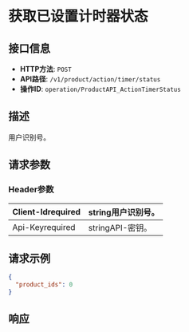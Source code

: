 # 获取已设置计时器状态

## 接口信息

- **HTTP方法**: `POST`
- **API路径**: `/v1/product/action/timer/status`
- **操作ID**: `operation/ProductAPI_ActionTimerStatus`

## 描述

用户识别号。

## 请求参数

### Header参数

| Client-Idrequired | string用户识别号。 |
|---|---|
| Api-Keyrequired | stringAPI-密钥。 |

## 请求示例

```json
{
  "product_ids": 0
}
```

## 响应
